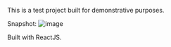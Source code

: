 This is a test project built for demonstrative purposes.

Snapshot:
![image](https://user-images.githubusercontent.com/25585138/51569710-3a229b00-1eae-11e9-8d08-74213e513282.png)

Built with ReactJS.
